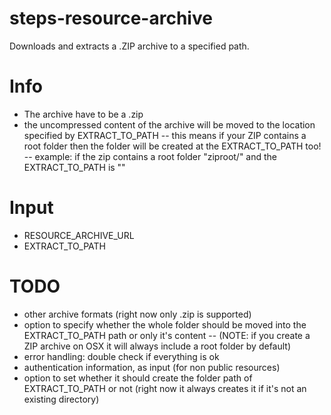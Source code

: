 steps-resource-archive
======================

Downloads and extracts a .ZIP archive to a specified path.

# Info
- The archive have to be a .zip
- the uncompressed content of the archive will be moved to the location specified by EXTRACT_TO_PATH
-- this means if your ZIP contains a root folder then the folder will be created at the EXTRACT_TO_PATH too!
-- example: if the zip contains a root folder "ziproot/" and the EXTRACT_TO_PATH is ""


# Input
- RESOURCE_ARCHIVE_URL
- EXTRACT_TO_PATH


# TODO
- other archive formats (right now only .zip is supported)
- option to specify whether the whole folder should be moved into the EXTRACT_TO_PATH path or only it's content
-- (NOTE: if you create a ZIP archive on OSX it will always include a root folder by default)
- error handling: double check if everything is ok
- authentication information, as input (for non public resources)
- option to set whether it should create the folder path of EXTRACT_TO_PATH or not (right now it always creates it if it's not an existing directory)